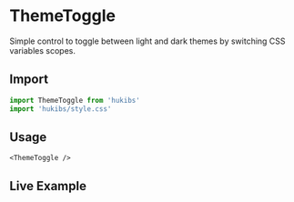 # ThemeToggle

Simple control to toggle between light and dark themes by switching CSS variables scopes.

## Import

```ts
import ThemeToggle from 'hukibs'
import 'hukibs/style.css'
```

## Usage

```vue
<ThemeToggle />
```

## Live Example

<Example>
  <ThemeToggle />
</Example>
